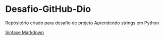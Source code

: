 # Desafio-GitHub-Dio
Repósitório criado para desafio de projeto
Aprendendo strings em Python

[Sintaxe Markdown](https://www.markdownguide.org/basic-syntax/)
